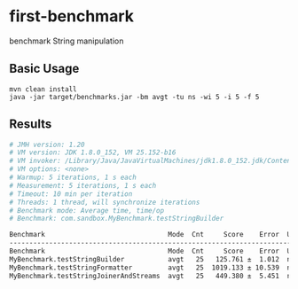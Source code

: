 # first-benchmark
benchmark String manipulation


## Basic Usage
    mvn clean install
    java -jar target/benchmarks.jar -bm avgt -tu ns -wi 5 -i 5 -f 5


## Results
```bash
# JMH version: 1.20
# VM version: JDK 1.8.0_152, VM 25.152-b16
# VM invoker: /Library/Java/JavaVirtualMachines/jdk1.8.0_152.jdk/Contents/Home/jre/bin/java
# VM options: <none>
# Warmup: 5 iterations, 1 s each
# Measurement: 5 iterations, 1 s each
# Timeout: 10 min per iteration
# Threads: 1 thread, will synchronize iterations
# Benchmark mode: Average time, time/op
# Benchmark: com.sandbox.MyBenchmark.testStringBuilder

Benchmark                               Mode  Cnt     Score    Error  Units
---------------------------------------------------------------------------
Benchmark                               Mode  Cnt     Score    Error  Units
MyBenchmark.testStringBuilder           avgt   25   125.761 ±  1.012  ns/op
MyBenchmark.testStringFormatter         avgt   25  1019.133 ± 10.539  ns/op
MyBenchmark.testStringJoinerAndStreams  avgt   25   449.380 ±  5.451  ns/op
```